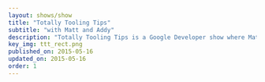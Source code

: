 ```yaml
---
layout: shows/show
title: "Totally Tooling Tips"
subtitle: "with Matt and Addy"
description: "Totally Tooling Tips is a Google Developer show where Matt and Addy discuss some of the tools they use on a day to day basis. Each episode looks at a particular topic and then a general chin-wag follows."
key_img: ttt_rect.png
published_on: 2015-05-16
updated_on: 2015-05-16
order: 1
---
```


